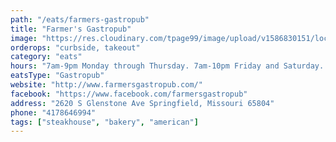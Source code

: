 ```yaml
---
path: "/eats/farmers-gastropub"
title: "Farmer's Gastropub"
image: "https://res.cloudinary.com/tpage99/image/upload/v1586830151/local417eats/local417eatslogo.png"
orderops: "curbside, takeout"
category: "eats"
hours: "7am-9pm Monday through Thursday. 7am-10pm Friday and Saturday. 9am-3pm Sunday"
eatsType: "Gastropub"
website: "http://www.farmersgastropub.com/"
facebook: "https://www.facebook.com/farmersgastropub"
address: "2620 S Glenstone Ave Springfield, Missouri 65804"
phone: "4178646994"
tags: ["steakhouse", "bakery", "american"]
---
```

